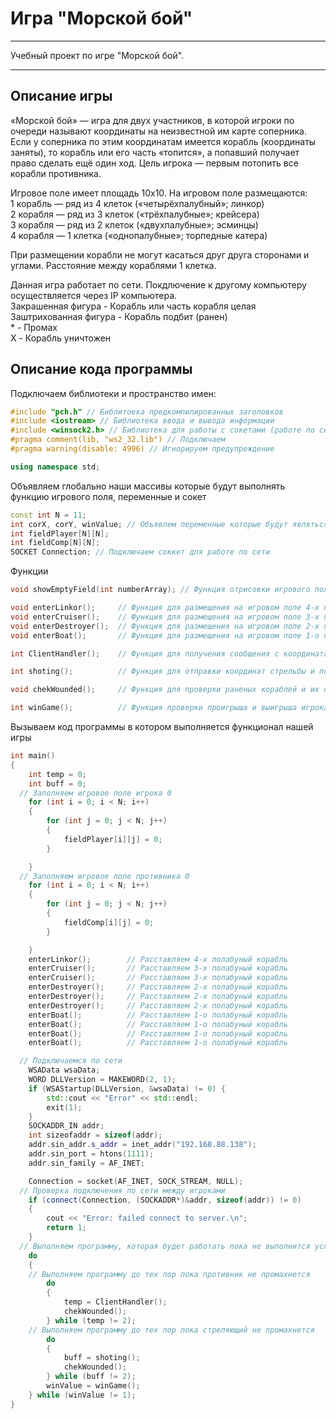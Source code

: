 # Игра "Морской бой"

***
Учебный проект по игре "Морской бой".
***

## Описание игры
«Морской бой» — игра для двух участников, в которой игроки по очереди называют координаты на неизвестной им карте соперника. Если у соперника по этим координатам имеется корабль (координаты заняты), то корабль или его часть «топится», а попавший получает право сделать ещё один ход. Цель игрока — первым потопить все корабли противника.

Игровое поле имеет площадь 10x10. На игровом поле размещаются:  
1 корабль — ряд из 4 клеток («четырёхпалубный»; линкор)  
2 корабля — ряд из 3 клеток («трёхпалубные»; крейсера)  
3 корабля — ряд из 2 клеток («двухпалубные»; эсминцы)  
4 корабля — 1 клетка («однопалубные»; торпедные катера)  

При размещении корабли не могут касаться друг друга сторонами и углами. Расстояние между кораблями 1 клетка.

Данная игра работает по сети. Покдлючение к другому компьютеру осуществляется через IP компьютера.  
Закрашенная фигура - Корабль или часть корабля целая  
Заштрихованная фигура - Корабль подбит (ранен)  
\* - Промах  
X - Корабль уничтожен  

## Описание кода программы

Подключаем библиотеки и пространство имен:  
```cpp
#include "pch.h" // Библитоека предкомпилированных заголовков
#include <iostream> // Библиотека ввода и вывода информации
#include <winsock2.h> // Библиотека для работы с сокетами (работе по сети)
#pragma comment(lib, "ws2_32.lib") // Подключаем 
#pragma warning(disable: 4996) // Игнорируем предупреждение

using namespace std;
```
Объявляем глобально наши массивы которые будут выполнять функцию игрового поля, переменные и сокет 
```cpp
const int N = 11;
int corX, corY, winValue; // Объявлем переменные которые будут являться координатами наших кораблей и переменную для проверки выигрыша
int fieldPlayer[N][N];
int fieldComp[N][N];
SOCKET Connection; // Подключаем соккет для работе по сети
```
Функции 
```cpp
void showEmptyField(int numberArray); // Функция отрисовки игрового поля

void enterLinkor();     // Функция для размещения на игровом поле 4-х палубного корабля
void enterCruiser();    // Функция для размещения на игровом поле 3-х палубного корабля
void enterDestroyer();  // Функция для размещения на игровом поле 2-х палубного корабля
void enterBoat();       // Функция для размещения на игровом поле 1-о палубного корабля

int ClientHandler();    // Функция для получения сообщения с координатами хода противника и отправки сообщения с изменившимися координатми на игровом поле и проверкой попадания или промаха

int shoting();          // Функция для отправки координат стрельбы и получения результата

void chekWounded();     // Функция для проверки раненых кораблей и их перезаписи в убитых

int winGame();          // Функция проверки проигрыша и выигрыша игрока
```
Вызываем код программы в котором выполняется функционал нашей игры
```cpp
int main()
{
	int temp = 0;
	int buff = 0;
  // Заполняем игровое поле игрока 0
	for (int i = 0; i < N; i++)
	{
		for (int j = 0; j < N; j++)
		{
			fieldPlayer[i][j] = 0;
		}

	}
  // Заполняем игровое поле противника 0
	for (int i = 0; i < N; i++)
	{
		for (int j = 0; j < N; j++)
		{
			fieldComp[i][j] = 0;
		}

	}
	enterLinkor();        // Расставляем 4-х полабуный корабль
	enterCruiser();       // Расставляем 3-х полабуный корабль
	enterCruiser();       // Расставляем 3-х полабуный корабль
	enterDestroyer();     // Расставляем 2-х полабуный корабль
	enterDestroyer();     // Расставляем 2-х полабуный корабль
	enterDestroyer();     // Расставляем 2-х полабуный корабль
	enterBoat();          // Расставляем 1-о полабуный корабль
	enterBoat();          // Расставляем 1-о полабуный корабль
	enterBoat();          // Расставляем 1-о полабуный корабль
	enterBoat();          // Расставляем 1-о полабуный корабль

  // Подключаемся по сети
	WSAData wsaData;
	WORD DLLVersion = MAKEWORD(2, 1);
	if (WSAStartup(DLLVersion, &wsaData) != 0) {
		std::cout << "Error" << std::endl;
		exit(1);
	}
	SOCKADDR_IN addr;
	int sizeofaddr = sizeof(addr);
	addr.sin_addr.s_addr = inet_addr("192.168.88.138");
	addr.sin_port = htons(1111);
	addr.sin_family = AF_INET;

	Connection = socket(AF_INET, SOCK_STREAM, NULL);
  // Проверка подключения по сети между игроками
	if (connect(Connection, (SOCKADDR*)&addr, sizeof(addr)) != 0)
	{
		cout << "Error: failed connect to server.\n";
		return 1;
	}
  // Выполняем программу, которая будет работать пока не выполнится условие победы и проигрыша
	do
	{
    // Выполняем программу до тех пор пока противник не промахнется
		do
		{
			temp = ClientHandler();
			chekWounded();
		} while (temp != 2);
    // Выполняем программу до тех пор пока стреляющий не промахнется
		do
		{
			buff = shoting();
			chekWounded();
		} while (buff != 2);
		winValue = winGame();
	} while (winValue != 1);
}
```
